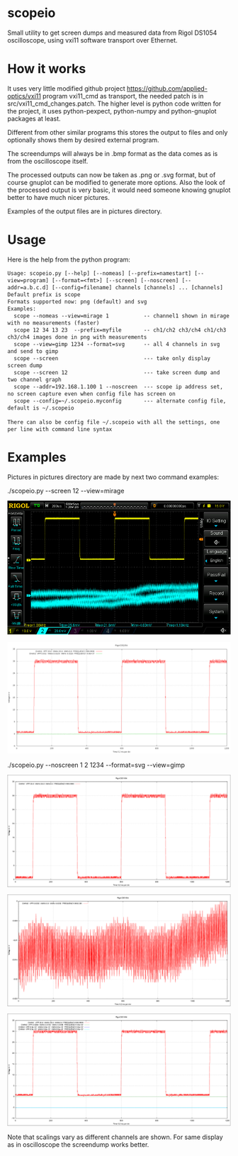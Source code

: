 # scopeio
Small utility to get screen dumps and measured data from Rigol DS1054 oscilloscope, using vxi11 software transport over Ethernet.

# How it works

It uses very little modified github project https://github.com/applied-optics/vxi11 program vxi11_cmd as transport, the needed patch is in src/vxi11_cmd_changes.patch. The higher level is python code written for the project, it uses python-pexpect, python-numpy and python-gnuplot packages at least.

Different from other similar programs this stores the output to files and only  optionally shows them by desired external program.

The screendumps will always be in .bmp format as the data comes as is from the oscilloscope itself.

The processed outputs can now be taken as .png or .svg format, but of course gnuplot can be modified to generate more options. Also the look of the processed output is very basic, it would need someone knowing gnuplot better to have much nicer pictures.

Examples of the output files are in pictures directory.

# Usage

Here is the help from the python program:

```
Usage: scopeio.py [--help] [--nomeas] [--prefix=namestart] [--view=program] [--format=<fmt>] [--screen] [--noscreen] [--addr=a.b.c.d] [--config=filename] channels [channels] ... [channels]
Default prefix is scope
Formats supported now: png (default) and svg
Examples:
  scope --nomeas --view=mirage 1           -- channel1 shown in mirage with no measurements (faster)
  scope 12 34 13 23  --prefix=myfile       -- ch1/ch2 ch3/ch4 ch1/ch3 ch3/ch4 images done in png with measurements
  scope --view=gimp 1234 --format=svg      -- all 4 channels in svg and send to gimp
  scope --screen                           --- take only display screen dump
  scope --screen 12                        --- take screen dump and two channel graph
  scope --addr=192.168.1.100 1 --noscreen  --- scope ip address set, no screen capture even when config file has screen on
  scope --config=~/.scopeio.myconfig       --- alternate config file, default is ~/.scopeio

There can also be config file ~/.scopeio with all the settings, one per line with command line syntax
```

# Examples

Pictures in pictures directory are made by next two command examples:

./scopeio.py --screen 12 --view=mirage

![Screendump converted ro png for viewing here](pictures/bmp/scope-screendump-10.06.2015-17.44.38.png)

![Measurement of two channels](pictures/png/scope-12-10.06.2015-17.45.09.png)

./scopeio.py --noscreen 1 2 1234 --format=svg --view=gimp

![Measurement of one channel](pictures/svg/scope-1-10.06.2015-17.45.52.svg.png)

![Measurement of one channel](pictures/svg/scope-2-10.06.2015-17.46.10.svg.png)

![Measurement of fuor channels](pictures/svg/scope-1234-10.06.2015-17.47.07.svg.png)

Note that scalings vary as different channels are shown. 
For same display as in oscilloscope the screendump works better.
